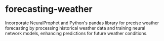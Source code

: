 # forecasting-weather
Incorporate NeuralProphet and Python's pandas library for precise weather forecasting by processing historical weather data and training neural network models, enhancing predictions for future weather conditions.
